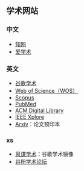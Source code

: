 ## 学术网站

### 中文

- [知网](https://www.cnki.net/)
- [爱学术](https://www.ixueshu.com/)

### 英文

- [谷歌学术](https://scholar.google.com/)
- [Web of Science（WOS）](https://www.webofscience.com)
- [Scopus](https://www.scopus.com)
- [PubMed](https://pubmed.ncbi.nlm.nih.gov/)
- [ACM Digital Library](https://dl.acm.org)
- [IEEE Xplore](https://ieeexplore.ieee.org)
- [Arxiv](https://arxiv.org/)：论文预印本

### xs

- [思谋学术](https://ac.scmor.com/)：谷歌学术镜像
- [谷粉学术论坛](https://bbs.yuyingufen.com/)
